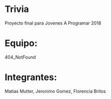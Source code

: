 # Trivia
Proyecto final para Jovenes A Programar 2018

# Equipo:
404_NotFound

# Integrantes:
Matias Mutter, 
Jeronimo Gomez, 
Florencia Britos
